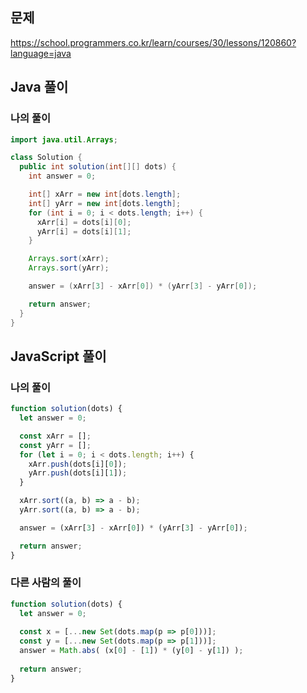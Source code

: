 ## 문제
https://school.programmers.co.kr/learn/courses/30/lessons/120860?language=java

## Java 풀이
### 나의 풀이
```java
import java.util.Arrays;

class Solution {
  public int solution(int[][] dots) {
    int answer = 0;

    int[] xArr = new int[dots.length];
    int[] yArr = new int[dots.length];
    for (int i = 0; i < dots.length; i++) {
      xArr[i] = dots[i][0];
      yArr[i] = dots[i][1];
    }

    Arrays.sort(xArr);
    Arrays.sort(yArr);

    answer = (xArr[3] - xArr[0]) * (yArr[3] - yArr[0]);

    return answer;
  }
}
```

## JavaScript 풀이
### 나의 풀이
```javascript
function solution(dots) {
  let answer = 0;

  const xArr = [];
  const yArr = [];
  for (let i = 0; i < dots.length; i++) {
    xArr.push(dots[i][0]);
    yArr.push(dots[i][1]);
  }

  xArr.sort((a, b) => a - b);
  yArr.sort((a, b) => a - b);

  answer = (xArr[3] - xArr[0]) * (yArr[3] - yArr[0]);

  return answer;
}
```

### 다른 사람의 풀이
```javascript
function solution(dots) {
  let answer = 0;
  
  const x = [...new Set(dots.map(p => p[0]))];
  const y = [...new Set(dots.map(p => p[1]))];
  answer = Math.abs( (x[0] - [1]) * (y[0] - y[1]) );
  
  return answer;
}
```
